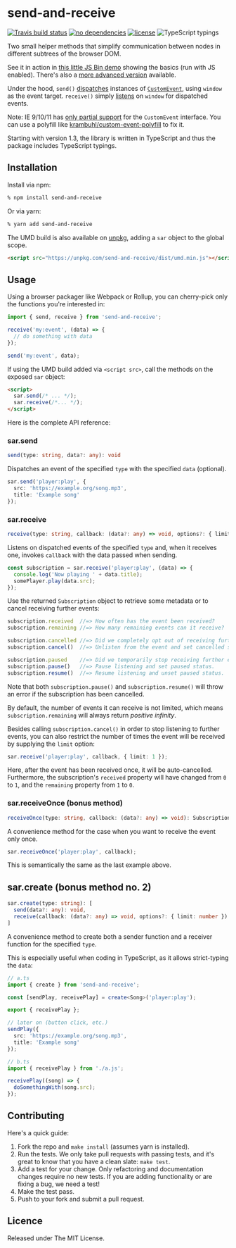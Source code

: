 # send-and-receive

[![Travis build status](https://img.shields.io/travis/martinandert/send-and-receive/master.svg)](https://travis-ci.org/martinandert/send-and-receive)
[![no dependencies](https://img.shields.io/badge/dependencies-none-brightgreen.svg)](https://npmjs.com/package/send-and-receive)
[![license](https://img.shields.io/github/license/martinandert/send-and-receive.svg)](https://github.com/martinandert/send-and-receive/blob/master/LICENSE.txt)
![TypeScript typings](https://img.shields.io/badge/types-TypeScript-blue.svg)

Two small helper methods that simplify communication between nodes in different subtrees of the browser DOM.

See it in action in [this little JS Bin demo](https://jsbin.com/rijekotuna/1/edit?js,output) showing the basics (run with JS enabled). There's also a [more advanced version](https://jsbin.com/tokofivive/1/edit?js,output) available.

Under the hood, `send()` [dispatches](https://developer.mozilla.org/en-US/docs/Web/API/EventTarget/dispatchEvent) instances of [`CustomEvent`](https://developer.mozilla.org/en-US/docs/Web/API/CustomEvent), using `window` as the event target. `receive()` simply [listens](https://developer.mozilla.org/en-US/docs/Web/API/EventTarget/addEventListener) on `window` for dispatched events.

Note: IE 9/10/11 has [only partial support](http://caniuse.com/#search=CustomEvent) for the `CustomEvent` interface. You can use a polyfill like [krambuhl/custom-event-polyfill](https://github.com/krambuhl/custom-event-polyfill) to fix it.

Starting with version 1.3, the library is written in TypeScript and thus the package includes TypeScript typings.


## Installation

Install via npm:

```bash
% npm install send-and-receive
```

Or via yarn:

```bash
% yarn add send-and-receive
```

The UMD build is also available on [unpkg](https://unpkg.com/), adding a `sar` object to the global scope.

```html
<script src="https://unpkg.com/send-and-receive/dist/umd.min.js"></script>
```


## Usage

Using a browser packager like Webpack or Rollup, you can cherry-pick only the functions you're interested in:

```js
import { send, receive } from 'send-and-receive';

receive('my:event', (data) => {
  // do something with data
});

send('my:event', data);
```

If using the UMD build added via `<script src>`, call the methods on the exposed `sar` object:

```html
<script>
  sar.send(/* ... */);
  sar.receive(/*... */);
</script>
```

Here is the complete API reference:


### sar.send

```ts
send(type: string, data?: any): void
```

Dispatches an event of the specified `type` with the specified `data` (optional).

```ts
sar.send('player:play', {
  src: 'https://example.org/song.mp3',
  title: 'Example song'
});
```


### sar.receive

```ts
receive(type: string, callback: (data?: any) => void, options?: { limit: number }): Subscription
```

Listens on dispatched events of the specified `type` and, when it receives one, invokes `callback` with the data passed when sending.

```ts
const subscription = sar.receive('player:play', (data) => {
  console.log('Now playing ' + data.title);
  somePlayer.play(data.src);
});
```

Use the returned `Subscription` object to retrieve some metadata or to cancel receiving further events:

```ts
subscription.received  //=> How often has the event been received?
subscription.remaining //=> How many remaining events can it receive?

subscription.cancelled //=> Did we completely opt out of receiving further events?
subscription.cancel()  //=> Unlisten from the event and set cancelled status.

subscription.paused    //=> Did we temporarily stop receiving further events?
subscription.pause()   //=> Pause listening and set paused status.
subscription.resume()  //=> Resume listening and unset paused status.
```

Note that both `subscription.pause()` and `subscription.resume()` will throw an error if the subscription has been cancelled.

By default, the number of events it can receive is not limited, which means `subscription.remaining` will always return *positive infinity*.

Besides calling `subscription.cancel()` in order to stop listening to further events, you can also restrict the number of times the event will be received by supplying the `limit` option:

```ts
sar.receive('player:play', callback, { limit: 1 });
```

Here, after the event has been received once, it will be auto-cancelled. Furthermore, the subscription's `received` property will have changed from `0` to `1`, and the `remaining` property from `1` to `0`.


### sar.receiveOnce (bonus method)

```ts
receiveOnce(type: string, callback: (data?: any) => void): Subscription
```

A convenience method for the case when you want to receive the event only once.

```ts
sar.receiveOnce('player:play', callback);
```

This is semantically the same as the last example above.


## sar.create (bonus method no. 2)

```ts
sar.create(type: string): [
  send(data?: any): void,
  receive(callback: (data?: any) => void, options?: { limit: number }): Subscription
]
```

A convenience method to create both a sender function and a receiver function for the specified `type`.

This is especially useful when coding in TypeScript, as it allows strict-typing the `data`:

```ts
// a.ts
import { create } from 'send-and-receive';

const [sendPlay, receivePlay] = create<Song>('player:play');

export { receivePlay };

// later on (button click, etc.)
sendPlay({
  src: 'https://example.org/song.mp3',
  title: 'Example song'
});
```

```ts
// b.ts
import { receivePlay } from './a.js';

receivePlay((song) => {
  doSomethingWith(song.src);
});
```


## Contributing

Here's a quick guide:

1. Fork the repo and `make install` (assumes yarn is installed).
2. Run the tests. We only take pull requests with passing tests, and it's great to know that you have a clean slate: `make test`.
3. Add a test for your change. Only refactoring and documentation changes require no new tests. If you are adding functionality or are fixing a bug, we need a test!
4. Make the test pass.
5. Push to your fork and submit a pull request.


## Licence

Released under The MIT License.
